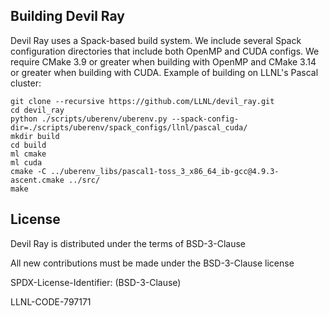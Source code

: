 Building Devil Ray
------------------
Devil Ray uses a Spack-based build system. 
We include several Spack configuration directories that include 
both OpenMP and CUDA configs.
We require CMake 3.9 or greater when building with OpenMP
and CMake 3.14 or greater when building with CUDA.
Example of building on LLNL's Pascal cluster:

```
git clone --recursive https://github.com/LLNL/devil_ray.git
cd devil_ray
python ./scripts/uberenv/uberenv.py --spack-config-dir=./scripts/uberenv/spack_configs/llnl/pascal_cuda/
mkdir build
cd build
ml cmake
ml cuda
cmake -C ../uberenv_libs/pascal1-toss_3_x86_64_ib-gcc@4.9.3-ascent.cmake ../src/
make 
```

License
----------------

Devil Ray is distributed under the terms of BSD-3-Clause

All new contributions must be made under the BSD-3-Clause
license

SPDX-License-Identifier: (BSD-3-Clause)

LLNL-CODE-797171
